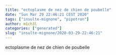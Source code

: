```yaml
---
title: "ectoplasme de nez de chien de poubelle"
date: "Sun Mar 29 22:46:21 CEST 2020"
tags: ["insulte-mignone", "pipotron"]
author: m1ch3l
categories: ["generated"]
slug: "insulte-mignone/2020-03-29-22:46:21"
---
```


ectoplasme de nez de chien de poubelle
